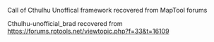 Call of Cthulhu Unoffical framework recovered from MapTool forums

Cthulhu-unofficial_brad recovered from https://forums.rptools.net/viewtopic.php?f=33&t=16109


